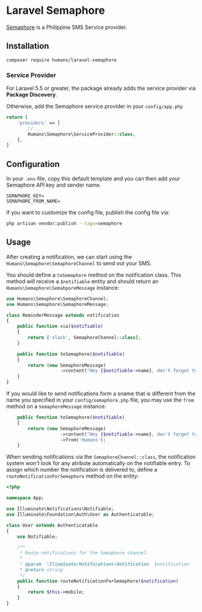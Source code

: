 # Laravel Semaphore

[Semaphore](semaphore.co) is a Philippine SMS Service provider.

## Installation

```
composer require humans/laravel-semaphore
```

### Service Provider

For Laravel 5.5 or greater, the package already adds the service provider via **Package Discovery**.

Otherwise, add the Semaphore service provider in your `config/app.php`

```php
return [
    'providers' => [
        // ...
        Humans\Semaphore\ServiceProvider::class,
    ],
]
```

## Configuration
In your `.env` file, copy this default template and you can then add your Semaphore API key and sender name.

```
SEMAPHORE_KEY=
SEMAPHORE_FROM_NAME=
```

If you want to customize the config file, publish the config file via:

```bash
php artisan vendor:publish --tags=semaphore
```

## Usage

After creating a notification, we can start using the `Humans\Semaphore\SemaphoreChannel` to send out your SMS.

You should define a `toSemaphore` method on the notification class. This method will receive a `$notifiable` entity and should return an `Humans\Semaphore\SemahporeMessage` instance:

```php
use Humans\Semaphore\SemaphoreChannel;
use Humans\Semaphore\SemaphoreMessage;

class ReminderMessage extends notification
{
    public function via($notifiable)
    {
        return ['slack', SemaphoreChannel::class];
    }

    public function toSemaphore($notifiable)
    {
        return (new SemaphoreMessage)
                    ->content("Hey {$notifiable->name}, don't forget to brush your teeth!");
    }
}
```

If you would like to send notifications form a sname that is different from the name you specified in your `config/semaphore.php` file, you may use the `from` method on a `SemaphoreMessage` instance:

```php
    public function toSemaphore($notifiable)
    {
        return (new SemaphoreMessage)
                    ->content("Hey {$notifiable->name}, don't forget to brush your teeth!")
                    ->from('Humans');
    }
```

When sending notifications via the `SemaphoreChannel::class`, the notification system *_won't_* look for any atribute automatically on the notifiable entry. To assign which number the notification is delivered to, define a `routeNotificationForSemaphore` method on the entity:

```php
<?php

namespace App;

use Illuminate\Notifications\Notifiable;
use Illuminate\Foundation\Auth\User as Authenticatable;

class User extends Authenticatable
{
    use Notifiable;

    /**
     * Route notifications for the Semaphore channel.
     *
     * @param  \Illuminate\Notifications\Notification  $notification
     * @return string
     */
    public function routeNotificationForSemaphore($notification)
    {
        return $this->mobile;
    }
}
```
